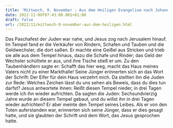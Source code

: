 ```yaml
---
title: 'Mittwoch, 9. November : Aus dem Heiligen Evangelium nach Johannes - Joh 2,13-22.'
date: 2022-11-09T07:43:00.001+01:00
draft: false
url: /2022/11/mittwoch-9-november-aus-dem-heiligen.html
---
```


Das Paschafest der Juden war nahe, und Jesus zog nach Jerusalem hinauf. Im Tempel fand er die Verkäufer von Rindern, Schafen und Tauben und die Geldwechsler, die dort saßen. Er machte eine Geißel aus Stricken und trieb sie alle aus dem Tempel hinaus, dazu die Schafe und Rinder; das Geld der Wechsler schüttete er aus, und ihre Tische stieß er um. Zu den Taubenhändlern sagte er: Schafft das hier weg, macht das Haus meines Vaters nicht zu einer Markthalle! Seine Jünger erinnerten sich an das Wort der Schrift: Der Eifer für dein Haus verzehrt mich. Da stellten ihn die Juden zur Rede: Welches Zeichen lässt du uns sehen als Beweis, dass du dies tun darfst? Jesus antwortete ihnen: Reißt diesen Tempel nieder, in drei Tagen werde ich ihn wieder aufrichten. Da sagten die Juden: Sechsundvierzig Jahre wurde an diesem Tempel gebaut, und du willst ihn in drei Tagen wieder aufrichten? Er aber meinte den Tempel seines Leibes. Als er von den Toten auferstanden war, erinnerten sich seine Jünger, dass er dies gesagt hatte, und sie glaubten der Schrift und dem Wort, das Jesus gesprochen hatte.